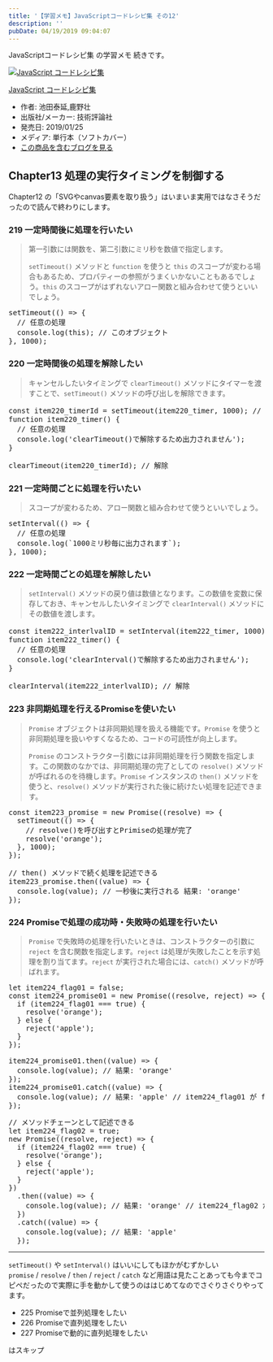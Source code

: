 ```yaml
---
title: '【学習メモ】JavaScriptコードレシピ集 その12'
description: ''
pubDate: 04/19/2019 09:04:07
---
```


<p>JavaScriptコードレシピ集 の学習メモ 続きです。</p>

<p><div class="hatena-asin-detail"><a href="http://www.amazon.co.jp/exec/obidos/ASIN/4297103680/hatena-blog-22/"><img src="https://cdn-ak.f.st-hatena.com/images/fotolife/j/jotaki/20190726/20190726111820.jpg" class="hatena-asin-detail-image" alt="JavaScript コードレシピ集" title="JavaScript コードレシピ集"></a><div class="hatena-asin-detail-info"><p class="hatena-asin-detail-title"><a href="http://www.amazon.co.jp/exec/obidos/ASIN/4297103680/hatena-blog-22/">JavaScript コードレシピ集</a></p><ul><li><span class="hatena-asin-detail-label">作者:</span> 池田泰延,鹿野壮</li><li><span class="hatena-asin-detail-label">出版社/メーカー:</span> 技術評論社</li><li><span class="hatena-asin-detail-label">発売日:</span> 2019/01/25</li><li><span class="hatena-asin-detail-label">メディア:</span> 単行本（ソフトカバー）</li><li><a href="http://d.hatena.ne.jp/asin/4297103680/hatena-blog-22" target="_blank">この商品を含むブログを見る</a></li></ul></div><div class="hatena-asin-detail-foot"></div></div></p>

<h2>Chapter13 処理の実行タイミングを制御する</h2>

<p>Chapter12 の「SVGやcanvas要素を取り扱う」はいまいま実用ではなさそうだったので読んで終わりにします。</p>

<h3>219 一定時間後に処理を行いたい</h3>

<blockquote><p>第一引数には関数を、第二引数にミリ秒を数値で指定します。</p>

<p><code>setTimeout()</code> メソッドと <code>function</code> を使うと <code>this</code> のスコープが変わる場合もあるため、プロパティーの参照がうまくいかないこともあるでしょう。<code>this</code> のスコープがはずれないアロー関数と組み合わせて使うといいでしょう。</p></blockquote>

<pre class="code lang-javascript" data-lang="javascript" data-unlink>setTimeout(() =&gt; <span class="synIdentifier">{</span>
  <span class="synComment">// 任意の処理</span>
  console.log(<span class="synIdentifier">this</span>); <span class="synComment">// このオブジェクト</span>
<span class="synIdentifier">}</span>, 1000);
</pre>

<h3>220 一定時間後の処理を解除したい</h3>

<blockquote><p>キャンセルしたいタイミングで <code>clearTimeout()</code> メソッドにタイマーを渡すことで、<code>setTimeout()</code> メソッドの呼び出しを解除できます。</p></blockquote>

<pre class="code lang-javascript" data-lang="javascript" data-unlink><span class="synStatement">const</span> item220_timerId = setTimeout(item220_timer, 1000); <span class="synComment">// 1000ミリ秒後に実行</span>
<span class="synIdentifier">function</span> item220_timer() <span class="synIdentifier">{</span>
  <span class="synComment">// 任意の処理</span>
  console.log(<span class="synConstant">'clearTimeout()で解除するため出力されません'</span>);
<span class="synIdentifier">}</span>

clearTimeout(item220_timerId); <span class="synComment">// 解除</span>
</pre>

<h3>221 一定時間ごとに処理を行いたい</h3>

<blockquote><p>スコープが変わるため、アロー関数と組み合わせて使うといいでしょう。</p></blockquote>

<pre class="code lang-javascript" data-lang="javascript" data-unlink>setInterval(() =&gt; <span class="synIdentifier">{</span>
  <span class="synComment">// 任意の処理</span>
  console.log(`1000ミリ秒毎に出力されます`);
<span class="synIdentifier">}</span>, 1000);
</pre>

<h3>222 一定時間ごとの処理を解除したい</h3>

<blockquote><p><code>setInterval()</code> メソッドの戻り値は数値となります。この数値を変数に保存しておき、キャンセルしたいタイミングで <code>clearInterval()</code> メソッドにその数値を渡します。</p></blockquote>

<pre class="code lang-javascript" data-lang="javascript" data-unlink><span class="synStatement">const</span> item222_interlvalID = setInterval(item222_timer, 1000); <span class="synComment">// 1000ミリ秒ごとに実行</span>
<span class="synIdentifier">function</span> item222_timer() <span class="synIdentifier">{</span>
  <span class="synComment">// 任意の処理</span>
  console.log(<span class="synConstant">'clearInterval()で解除するため出力されません'</span>);
<span class="synIdentifier">}</span>

clearInterval(item222_interlvalID); <span class="synComment">// 解除</span>
</pre>

<h3>223 非同期処理を行えるPromiseを使いたい</h3>

<blockquote><p><code>Promise</code> オブジェクトは非同期処理を扱える機能です。<code>Promise</code> を使うと非同期処理を扱いやすくなるため、コードの可読性が向上します。</p>

<p><code>Promise</code> のコンストラクター引数には非同期処理を行う関数を指定します。この関数のなかでは、非同期処理の完了としての <code>resolve()</code> メソッドが呼ばれるのを待機します。<code>Promise</code> インスタンスの <code>then()</code> メソッドを使うと、<code>resolve()</code> メソッドが実行された後に続けたい処理を記述できます。</p></blockquote>

<pre class="code lang-javascript" data-lang="javascript" data-unlink><span class="synStatement">const</span> item223_promise = <span class="synStatement">new</span> Promise((resolve) =&gt; <span class="synIdentifier">{</span>
  setTimeout(() =&gt; <span class="synIdentifier">{</span>
    <span class="synComment">// resolve()を呼び出すとPrimiseの処理が完了</span>
    resolve(<span class="synConstant">'orange'</span>);
  <span class="synIdentifier">}</span>, 1000);
<span class="synIdentifier">}</span>);

<span class="synComment">// then() メソッドで続く処理を記述できる</span>
item223_promise.then((value) =&gt; <span class="synIdentifier">{</span>
  console.log(value); <span class="synComment">// 一秒後に実行される 結果: 'orange'</span>
<span class="synIdentifier">}</span>);
</pre>

<h3>224 Promiseで処理の成功時・失敗時の処理を行いたい</h3>

<blockquote><p><code>Promise</code> で失敗時の処理を行いたいときは、コンストラクターの引数に <code>reject</code> を含む関数を指定します。<code>reject</code> は処理が失敗したことを示す処理を割り当てます。<code>reject</code> が実行された場合には、<code>catch()</code> メソッドが呼ばれます。</p></blockquote>

<pre class="code lang-javascript" data-lang="javascript" data-unlink><span class="synIdentifier">let</span> item224_flag01 = <span class="synConstant">false</span>;
<span class="synStatement">const</span> item224_promise01 = <span class="synStatement">new</span> Promise((resolve, reject) =&gt; <span class="synIdentifier">{</span>
  <span class="synStatement">if</span> (item224_flag01 === <span class="synConstant">true</span>) <span class="synIdentifier">{</span>
    resolve(<span class="synConstant">'orange'</span>);
  <span class="synIdentifier">}</span> <span class="synStatement">else</span> <span class="synIdentifier">{</span>
    reject(<span class="synConstant">'apple'</span>);
  <span class="synIdentifier">}</span>
<span class="synIdentifier">}</span>);

item224_promise01.then((value) =&gt; <span class="synIdentifier">{</span>
  console.log(value); <span class="synComment">// 結果: 'orange'</span>
<span class="synIdentifier">}</span>);
item224_promise01.<span class="synStatement">catch</span>((value) =&gt; <span class="synIdentifier">{</span>
  console.log(value); <span class="synComment">// 結果: 'apple' // item224_flag01 が false なのでこちらが出力される</span>
<span class="synIdentifier">}</span>);
</pre>

<pre class="code lang-javascript" data-lang="javascript" data-unlink><span class="synComment">// メソッドチェーンとして記述できる</span>
<span class="synIdentifier">let</span> item224_flag02 = <span class="synConstant">true</span>;
<span class="synStatement">new</span> Promise((resolve, reject) =&gt; <span class="synIdentifier">{</span>
  <span class="synStatement">if</span> (item224_flag02 === <span class="synConstant">true</span>) <span class="synIdentifier">{</span>
    resolve(<span class="synConstant">'orange'</span>);
  <span class="synIdentifier">}</span> <span class="synStatement">else</span> <span class="synIdentifier">{</span>
    reject(<span class="synConstant">'apple'</span>);
  <span class="synIdentifier">}</span>
<span class="synIdentifier">}</span>)
  .then((value) =&gt; <span class="synIdentifier">{</span>
    console.log(value); <span class="synComment">// 結果: 'orange' // item224_flag02 が true なのでこちらが出力される</span>
  <span class="synIdentifier">}</span>)
  .<span class="synStatement">catch</span>((value) =&gt; <span class="synIdentifier">{</span>
    console.log(value); <span class="synComment">// 結果: 'apple'</span>
  <span class="synIdentifier">}</span>);
</pre>

<hr />

<p><code>setTimeout()</code> や <code>setInterval()</code> はいいにしてもほかがむずかしい<br/>
<code>promise</code> / <code>resolve</code> / <code>then</code> / <code>reject</code> / <code>catch</code> など用語は見たことあっても今までコピペだったので実際に手を動かして使うのははじめてなのでさぐりさぐりやってます。</p>

<ul>
<li>225 Promiseで並列処理をしたい</li>
<li>226 Promiseで直列処理をしたい</li>
<li>227 Promiseで動的に直列処理をしたい</li>
</ul>

<p>はスキップ</p>
